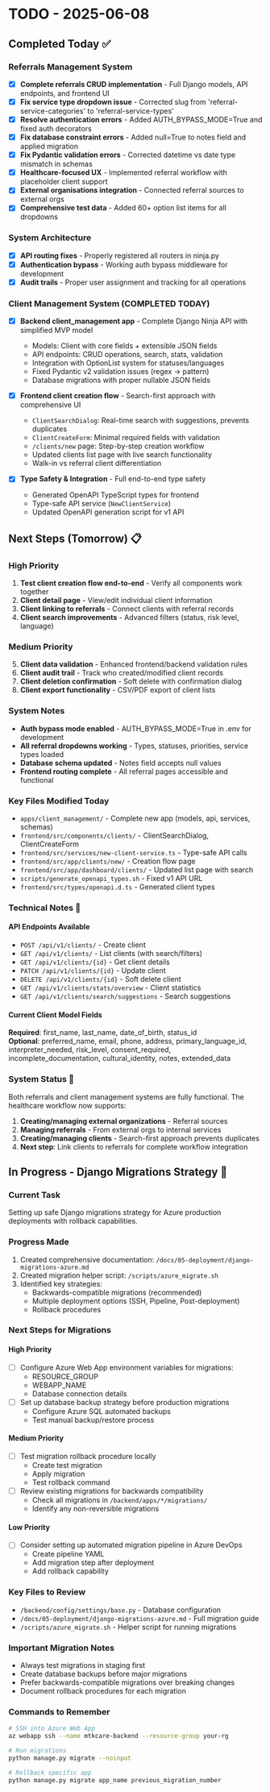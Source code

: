 # TODO - 2025-06-08

## Completed Today ✅

### Referrals Management System
- [x] **Complete referrals CRUD implementation** - Full Django models, API endpoints, and frontend UI
- [x] **Fix service type dropdown issue** - Corrected slug from 'referral-service-categories' to 'referral-service-types' 
- [x] **Resolve authentication errors** - Added AUTH_BYPASS_MODE=True and fixed auth decorators
- [x] **Fix database constraint errors** - Added null=True to notes field and applied migration
- [x] **Fix Pydantic validation errors** - Corrected datetime vs date type mismatch in schemas
- [x] **Healthcare-focused UX** - Implemented referral workflow with placeholder client support
- [x] **External organisations integration** - Connected referral sources to external orgs
- [x] **Comprehensive test data** - Added 60+ option list items for all dropdowns

### System Architecture
- [x] **API routing fixes** - Properly registered all routers in ninja.py
- [x] **Authentication bypass** - Working auth bypass middleware for development
- [x] **Audit trails** - Proper user assignment and tracking for all operations

### Client Management System (COMPLETED TODAY)
- [x] **Backend client_management app** - Complete Django Ninja API with simplified MVP model
  - Models: Client with core fields + extensible JSON fields
  - API endpoints: CRUD operations, search, stats, validation  
  - Integration with OptionList system for statuses/languages
  - Fixed Pydantic v2 validation issues (regex → pattern)
  - Database migrations with proper nullable JSON fields

- [x] **Frontend client creation flow** - Search-first approach with comprehensive UI
  - `ClientSearchDialog`: Real-time search with suggestions, prevents duplicates
  - `ClientCreateForm`: Minimal required fields with validation
  - `/clients/new` page: Step-by-step creation workflow
  - Updated clients list page with live search functionality
  - Walk-in vs referral client differentiation

- [x] **Type Safety & Integration** - Full end-to-end type safety
  - Generated OpenAPI TypeScript types for frontend
  - Type-safe API service (`NewClientService`)
  - Updated OpenAPI generation script for v1 API

## Next Steps (Tomorrow) 📋

### High Priority
1. **Test client creation flow end-to-end** - Verify all components work together
2. **Client detail page** - View/edit individual client information  
3. **Client linking to referrals** - Connect clients with referral records
4. **Client search improvements** - Advanced filters (status, risk level, language)

### Medium Priority  
5. **Client data validation** - Enhanced frontend/backend validation rules
6. **Client audit trail** - Track who created/modified client records
7. **Client deletion confirmation** - Soft delete with confirmation dialog
8. **Client export functionality** - CSV/PDF export of client lists

### System Notes
- **Auth bypass mode enabled** - AUTH_BYPASS_MODE=True in .env for development
- **All referral dropdowns working** - Types, statuses, priorities, service types loaded
- **Database schema updated** - Notes field accepts null values
- **Frontend routing complete** - All referral pages accessible and functional

### Key Files Modified Today
- `apps/client_management/` - Complete new app (models, api, services, schemas)
- `frontend/src/components/clients/` - ClientSearchDialog, ClientCreateForm
- `frontend/src/services/new-client-service.ts` - Type-safe API calls
- `frontend/src/app/clients/new/` - Creation flow page
- `frontend/src/app/dashboard/clients/` - Updated list page with search
- `scripts/generate_openapi_types.sh` - Fixed v1 API URL
- `frontend/src/types/openapi.d.ts` - Generated client types

### Technical Notes 📝

#### API Endpoints Available
- `POST /api/v1/clients/` - Create client
- `GET /api/v1/clients/` - List clients (with search/filters)
- `GET /api/v1/clients/{id}` - Get client details  
- `PATCH /api/v1/clients/{id}` - Update client
- `DELETE /api/v1/clients/{id}` - Soft delete client
- `GET /api/v1/clients/stats/overview` - Client statistics
- `GET /api/v1/clients/search/suggestions` - Search suggestions

#### Current Client Model Fields
**Required**: first_name, last_name, date_of_birth, status_id  
**Optional**: preferred_name, email, phone, address, primary_language_id, interpreter_needed, risk_level, consent_required, incomplete_documentation, cultural_identity, notes, extended_data

### System Status 🚀
Both referrals and client management systems are fully functional. The healthcare workflow now supports:
1. **Creating/managing external organizations** - Referral sources
2. **Managing referrals** - From external orgs to internal services  
3. **Creating/managing clients** - Search-first approach prevents duplicates
4. **Next step**: Link clients to referrals for complete workflow integration

## In Progress - Django Migrations Strategy 🔄

### Current Task
Setting up safe Django migrations strategy for Azure production deployments with rollback capabilities.

### Progress Made
1. Created comprehensive documentation: `/docs/05-deployment/django-migrations-azure.md`
2. Created migration helper script: `/scripts/azure_migrate.sh`
3. Identified key strategies:
   - Backwards-compatible migrations (recommended)
   - Multiple deployment options (SSH, Pipeline, Post-deployment)
   - Rollback procedures

### Next Steps for Migrations

#### High Priority
- [ ] Configure Azure Web App environment variables for migrations:
  - RESOURCE_GROUP
  - WEBAPP_NAME  
  - Database connection details
- [ ] Set up database backup strategy before production migrations
  - Configure Azure SQL automated backups
  - Test manual backup/restore process

#### Medium Priority
- [ ] Test migration rollback procedure locally
  - Create test migration
  - Apply migration
  - Test rollback command
- [ ] Review existing migrations for backwards compatibility
  - Check all migrations in `/backend/apps/*/migrations/`
  - Identify any non-reversible migrations

#### Low Priority
- [ ] Consider setting up automated migration pipeline in Azure DevOps
  - Create pipeline YAML
  - Add migration step after deployment
  - Add rollback capability

### Key Files to Review
- `/backend/config/settings/base.py` - Database configuration
- `/docs/05-deployment/django-migrations-azure.md` - Full migration guide
- `/scripts/azure_migrate.sh` - Helper script for running migrations

### Important Migration Notes
- Always test migrations in staging first
- Create database backups before major migrations
- Prefer backwards-compatible migrations over breaking changes
- Document rollback procedures for each migration

### Commands to Remember
```bash
# SSH into Azure Web App
az webapp ssh --name mtkcare-backend --resource-group your-rg

# Run migrations
python manage.py migrate --noinput

# Rollback specific app
python manage.py migrate app_name previous_migration_number
```